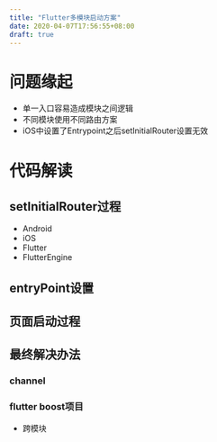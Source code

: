 ```yaml
---
title: "Flutter多模块启动方案"
date: 2020-04-07T17:56:55+08:00
draft: true
---
```

# 问题缘起
* 单一入口容易造成模块之间逻辑
* 不同模块使用不同路由方案
* iOS中设置了Entrypoint之后setInitialRouter设置无效
# 代码解读
## setInitialRouter过程
* Android
* iOS
* Flutter
* FlutterEngine
## entryPoint设置
## 页面启动过程
## 最终解决办法
### channel
### flutter boost项目
* 跨模块
